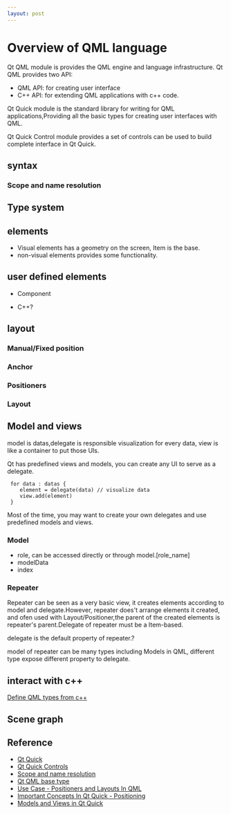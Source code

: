 ```yaml
---
layout: post
---
```


# Overview of QML language

Qt QML module is provides the QML engine and language infrastructure.
Qt QML provides two API:

* QML API: for creating user interface
* C++ API: for extending QML applications with c++ code.

Qt Quick module is the standard library for writing for QML applications,Providing all the basic types for creating user interfaces with QML.

Qt Quick Control module provides a set of controls can be used to build complete interface in Qt Quick.

## syntax

### Scope and name resolution

## Type system

## elements

* Visual elements has a geometry on the screen, Item is the base.
* non-visual elements provides some functionality.

## user defined elements

* Component

* C++?

## layout

### Manual/Fixed position

### Anchor

### Positioners

### Layout

## Model and views

model is datas,delegate is responsible visualization for every data, view is like a container to put those UIs.

Qt has predefined views and models, you can create any UI to serve as a delegate.

``` pseudo code
 for data : datas {
    element = delegate(data) // visualize data
    view.add(element)
 }
 ```

Most of the time, you may want to create your own delegates and use predefined models and views.

### Model

* role, can be accessed directly or through model.[role_name]
* modelData
* index

### Repeater

Repeater can be seen as a very basic view, it creates elements according to model and delegate.However, repeater does't arrange elements it created, and ofen used with Layout/Positioner,the parent of the created elements is repeater's parent.Delegate of repeater must be a Item-based.

delegate is the default property of repeater.?

model of repeater can be many types including Models in QML, different type expose different property to delegate.

## interact with c++

[Define QML types from c++](https://doc.qt.io/qt-5/qtqml-cppintegration-definetypes.html)

## Scene graph

## Reference

* [Qt Quick](https://doc-snapshots.qt.io/qt5-dev/qtquick-index.html#)
* [Qt Quick Controls](https://doc.qt.io/qt-5/qtquickcontrols-index.html)
* [Scope and name resolution](https://doc.qt.io/qt-5/qtqml-documents-scope.html)
* [Qt QML base type](https://doc-snapshots.qt.io/qt5-dev/qtqml-qmlmodule.html)
* [Use Case - Positioners and Layouts In QML](https://doc.qt.io/qt-5/qtquick-usecase-layouts.html)
* [Important Concepts In Qt Quick - Positioning](https://doc.qt.io/qt-5/qtquick-positioning-topic.html)
* [Models and Views in Qt Quick](https://doc-snapshots.qt.io/qt5-dev/qtquick-modelviewsdata-modelview.html)